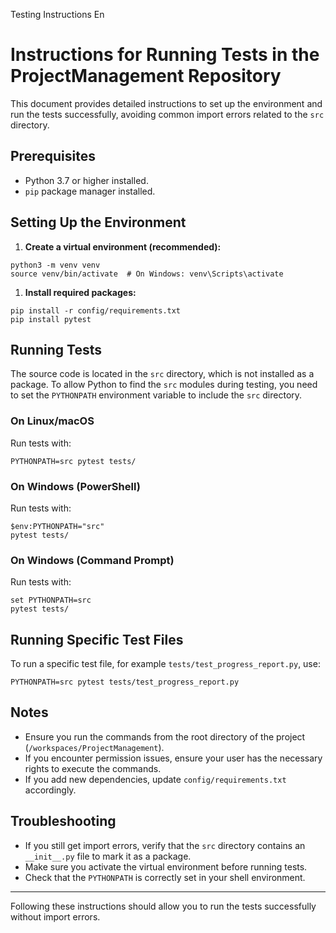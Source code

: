 Testing Instructions En



# Instructions for Running Tests in the ProjectManagement Repository

This document provides detailed instructions to set up the environment and run the tests successfully, avoiding common import errors related to the `src` directory.

## Prerequisites

* Python 3.7 or higher installed.
* `pip` package manager installed.

## Setting Up the Environment

1. **Create a virtual environment (recommended):**

```
python3 -m venv venv
source venv/bin/activate  # On Windows: venv\Scripts\activate

```

1. **Install required packages:**

```
pip install -r config/requirements.txt
pip install pytest

```

## Running Tests

The source code is located in the `src` directory, which is not installed as a package. To allow Python to find the `src` modules during testing, you need to set the `PYTHONPATH` environment variable to include the `src` directory.

### On Linux/macOS

Run tests with:

```
PYTHONPATH=src pytest tests/

```

### On Windows (PowerShell)

Run tests with:

```
$env:PYTHONPATH="src"
pytest tests/

```

### On Windows (Command Prompt)

Run tests with:

```
set PYTHONPATH=src
pytest tests/

```

## Running Specific Test Files

To run a specific test file, for example `tests/test_progress_report.py`, use:

```
PYTHONPATH=src pytest tests/test_progress_report.py

```

## Notes

* Ensure you run the commands from the root directory of the project (`/workspaces/ProjectManagement`).
* If you encounter permission issues, ensure your user has the necessary rights to execute the commands.
* If you add new dependencies, update `config/requirements.txt` accordingly.

## Troubleshooting

* If you still get import errors, verify that the `src` directory contains an `__init__.py` file to mark it as a package.
* Make sure you activate the virtual environment before running tests.
* Check that the `PYTHONPATH` is correctly set in your shell environment.

---

Following these instructions should allow you to run the tests successfully without import errors.